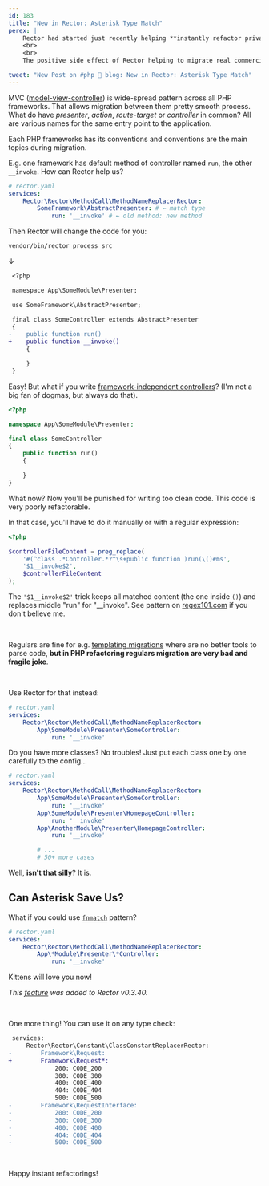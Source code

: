 ```yaml
---
id: 183
title: "New in Rector: Asterisk Type Match"
perex: |
    Rector had started just recently helping **instantly refactor private commercial projects**. Not just from legacy to modern PHP, but also **from one PHP framework to another**. I won't tell you which ones as the work is in progress, but when it's finished, you'll be the first to hear.
    <br>
    <br>
    The positive side effect of Rector helping to migrate real commercial project **are new features in its core** that is free and open-sourcě Today with little, yet powerful *asterisk type match*.

tweet: "New Post on #php 🐘 blog: New in Rector: Asterisk Type Match"
---
```


MVC ([model-view-controller](https://en.wikipedia.org/wiki/Model%E2%80%93view%E2%80%93controller)) is wide-spread pattern across all PHP frameworks.
That allows migration between them pretty smooth process. What do have *presenter*, *action*, *route-target* or *controller* in common? All are various names for the same entry point to the application.

Each PHP frameworks has its conventions and conventions are the main topics during migration.

E.g. one framework has default method of controller named `run`, the other `__invoke`. How can Rector help us?

```yaml
# rector.yaml
services:
    Rector\Rector\MethodCall\MethodNameReplacerRector:
        SomeFramework\AbstractPresenter: # ← match type
            run: '__invoke' # ← old method: new method
```

Then Rector will change the code for you:

```bash
vendor/bin/rector process src
```

↓

```diff
 <?php

 namespace App\SomeModule\Presenter;

 use SomeFramework\AbstractPresenter;

 final class SomeController extends AbstractPresenter
 {
-    public function run()
+    public function __invoke()
     {

     }
 }
```

Easy! But what if you write [framework-independent controllers](https://matthiasnoback.nl/2014/06/how-to-create-framework-independent-controllers/)? (I'm not a big fan of dogmas, but always do that).

```php
<?php

namespace App\SomeModule\Presenter;

final class SomeController
{
    public function run()
    {

    }
}
```

What now? Now you'll be punished for writing too clean code. This code is very poorly refactorable.

In that case, you'll have to do it manually or with a regular expression:

```php
<?php

$controllerFileContent = preg_replace(
    '#(^class .*Controller.*?^\s+public function )run(\()#ms',
    '$1__invoke$2',
    $controllerFileContent
);
```

The `'$1__invoke$2'` trick keeps all matched content (the one inside `()`) and replaces middle "run" for "__invoke". See pattern on [regex101.com](https://regex101.com/r/u5LtXX/1/) if you don't believe me.

<br>

Regulars are fine for e.g. [templating migrations](/blog/2018/07/05/how-to-convert-latte-templates-to-twig-in-27-regular-expressions/) where are no better tools to parse code, **but in PHP refactoring regulars migration are very bad and fragile joke**.

<br>

Use Rector for that instead:

```yaml
# rector.yaml
services:
    Rector\Rector\MethodCall\MethodNameReplacerRector:
        App\SomeModule\Presenter\SomeController:
            run: '__invoke'
```

Do you have more classes? No troubles! Just put each class one by one carefully to the config...

```yaml
# rector.yaml
services:
    Rector\Rector\MethodCall\MethodNameReplacerRector:
        App\SomeModule\Presenter\SomeController:
            run: '__invoke'
        App\SomeModule\Presenter\HomepageController:
            run: '__invoke'
        App\AnotherModule\Presenter\HomepageController:
            run: '__invoke'

        # ...
        # 50+ more cases
```

Well, **isn't that silly**? It is.

## Can Asterisk Save Us?

What if you could use [`fnmatch`](http://php.net/manual/en/function.fnmatch.php) pattern?

```yaml
# rector.yaml
services:
    Rector\Rector\MethodCall\MethodNameReplacerRector:
        App\*Module\Presenter\*Controller:
            run: '__invoke'
```

Kittens will love you now!

*This [feature](https://github.com/rectorphp/rector/pull/1004) was added to Rector v0.3.40.*

<br>

One more thing! You can use it on any type check:

```diff
 services:
     Rector\Rector\Constant\ClassConstantReplacerRector:
-        Framework\Request:
+        Framework\Request*:
             200: CODE_200
             300: CODE_300
             400: CODE_400
             404: CODE_404
             500: CODE_500
-        Framework\RequestInterface:
-            200: CODE_200
-            300: CODE_300
-            400: CODE_400
-            404: CODE_404
-            500: CODE_500
```

<br>

Happy instant refactorings!